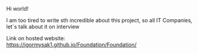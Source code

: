 Hi world!

I am too tired to write sth incredible about this project, so all IT Companies, let`s talk about it on interview

Link on hosted website: https://igormysak1.github.io/Foundation/Foundation/
